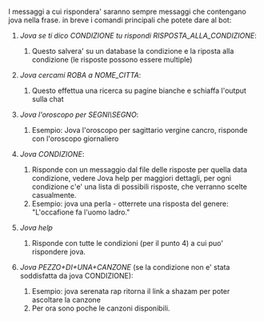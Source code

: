 I messaggi a cui rispondera' saranno sempre messaggi che contengano jova nella frase. 
in breve i comandi principali che potete dare al bot:

1. *Jova se ti dico _CONDIZIONE_ tu rispondi _RISPOSTA_ALLA_CONDIZIONE_*:
    1. Questo salvera' su un database la condizione e la riposta alla condizione (le risposte possono essere multiple)


2. *Jova cercami _ROBA_ a _NOME_CITTA_*:
    1. Questo effettua una ricerca su pagine bianche e schiaffa l'output sulla chat

3. *Jova l'oroscopo per _SEGNI\SEGNO_*:
    1. Esempio: Jova l'oroscopo per sagittario vergine cancro, risponde con l'oroscopo giornaliero

4. *Jova _CONDIZIONE_*:
    1. Risponde con un messaggio dal file delle risposte per quella data condizione, vedere Jova help per maggiori dettagli, per ogni condizione c'e' una lista di possibili risposte, che verranno scelte casualmente.
    2. Esempio: jova una perla - otterrete una risposta del genere: "L'occafione fa l'uomo ladro."

5. *Jova help*
    1. Risponde con tutte le condizioni (per il punto 4) a cui puo' rispondere jova.

6. *Jova _PEZZO+DI+UNA+CANZONE_* (se la condizione non e' stata soddisfatta da jova CONDIZIONE):
    1. Esempio: jova serenata rap ritorna il link a shazam per poter ascoltare la canzone
    2. Per ora sono poche le canzoni disponibili.